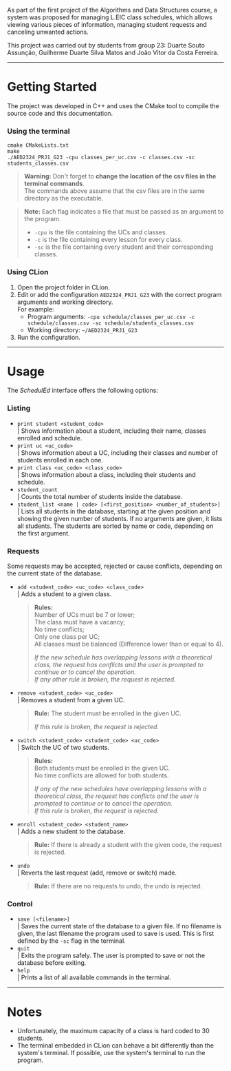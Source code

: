 As part of the first project of the Algorithms and Data Structures course, a system was proposed for managing L.EIC class schedules, which allows viewing various pieces of information, managing student requests and canceling unwanted actions.

This project was carried out by students from group 23: Duarte Souto Assunção, Guilherme Duarte Silva Matos and João Vítor da Costa Ferreira.

---

# Getting Started
The project was developed in C++ and uses the CMake tool to compile the source code and this documentation.
### Using the terminal
```
cmake CMakeLists.txt
make
./AED2324_PRJ1_G23 -cpu classes_per_uc.csv -c classes.csv -sc students_classes.csv
```

> **Warning:** Don't forget to **change the location of the csv files in the terminal commands**.  
> The commands above assume that the csv files are in the same directory as the executable.

> **Note:** Each flag indicates a file that must be passed as an argument to the program.
> - `-cpu` is the file containing the UCs and classes.
> - `-c` is the file containing every lesson for every class.
> - `-sc` is the file containing every student and their corresponding classes.

### Using CLion
1. Open the project folder in CLion.
2. Edit or add the configuration `AED2324_PRJ1_G23` with the correct program arguments and working directory.  
   For example:
   - Program arguments: `-cpu schedule/classes_per_uc.csv -c schedule/classes.csv -sc schedule/students_classes.csv`
   - Working directory: `~/AED2324_PRJ1_G23`
3. Run the configuration.


------


# Usage
The _SchedulEd_ interface offers the following options:


### Listing
- `print student <student_code>`   
| Shows information about a student, including their name, classes enrolled and schedule.
- `print uc <uc_code>`    
| Shows information about a UC, including their classes and number of students enrolled in each one.
- `print class <uc_code> <class_code>`   
| Shows information about a class, including their students and schedule.
- `student_count`   
| Counts the total number of students inside the database.
- `student_list <name | code> [<first_position> <number_of_students>]`   
| Lists all students in the database, starting at the given position and showing the given number of students.
If no arguments are given, it lists all students.
The students are sorted by name or code, depending on the first argument.


### Requests
Some requests may be accepted, rejected or cause conflicts, depending on the current state of the database.
- `add <student_code> <uc_code> <class_code>`   
| Adds a student to a given class.  
  > **Rules:**  
  > Number of UCs must be 7 or lower;  
  > The class must have a vacancy;  
  > No time conflicts;  
  > Only one class per UC;  
  > All classes must be balanced (Difference lower than or equal to 4).  
  > 
  > _If the new schedule has overlapping lessons with a theoretical class, the request has conflicts and the user is prompted to continue or to cancel the operation._  
  > _If any other rule is broken, the request is rejected._

- `remove <student_code> <uc_code>`   
| Removes a student from a given UC.  
  > **Rule:** The student must be enrolled in the given UC.
  > 
  > _If this rule is broken, the request is rejected._

- `switch <student_code> <student_code> <uc_code>`   
| Switch the UC of two students.  
  > **Rules:**  
  > Both students must be enrolled in the given UC.  
  > No time conflicts are allowed for both students.  
  > 
  > _If any of the new schedules have overlapping lessons with a theoretical class, the request has conflicts and the user is prompted to continue or to cancel the operation._  
  > _If this rule is broken, the request is rejected._

- `enroll <student_code> <student_name>`  
| Adds a new student to the database.  
  > **Rule:** If there is already a student with the given code, the request is rejected.

- `undo`   
| Reverts the last request (add, remove or switch) made.
  > **Rule:** If there are no requests to undo, the undo is rejected.  


### Control
- `save [<filename>]`   
| Saves the current state of the database to a given file. If no filename is given, the last filename the program used to save is used. This is first defined by the `-sc` flag in the terminal.
- `quit`   
| Exits the program safely. The user is prompted to save or not the database before exiting.
- `help`   
| Prints a list of all available commands in the terminal.


---

# Notes
- Unfortunately, the maximum capacity of a class is hard coded to 30 students.
- The terminal embedded in CLion can behave a bit differently than the system's terminal.
  If possible, use the system's terminal to run the program.